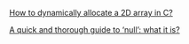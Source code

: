 [How to dynamically allocate a 2D array in C?](https://www.geeksforgeeks.org/dynamically-allocate-2d-array-c/) 

[A quick and thorough guide to ‘null’: what it is?](https://medium.freecodecamp.org/a-quick-and-thorough-guide-to-null-what-it-is-and-how-you-should-use-it-d170cea62840)
